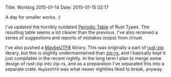 Title: Worklog 2015-01-14
Date: 2015-01-15 02:17

A day for smaller works. :)

I've updated the horribly outdated [Periodic Table] of Rust Types.
The resulting table seems a lot clearer than the previous.
I've also received a series of suggestions and
reports of mistakes (oops) from /r/rust.

I've also pushed a [MaybeUTF8] library.
This was originally a part of [rust-zip] library,
but this is slightly undermaintained than [zip-rs],
and I basically kept it just compilable in the recent nightly.
In the long term I plan to merge some design of rust-zip into zip-rs,
and as a preparation I've separated this into a separate crate.
`MaybeUTF8` was what newer nightlies liked to break, anyway.

[Periodic Table]: http://cosmic.mearie.org/2014/01/periodic-table-of-rust-types/
[MaybeUTF8]: https://github.com/lifthrasiir/rust-maybe_utf8
[rust-zip]: https://github.com/lifthrasiir/rust-zip
[zip-rs]: https://github.com/mvdnes/zip-rs

